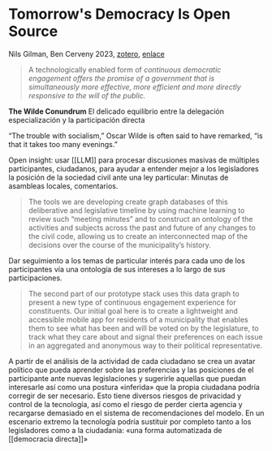 # Tomorrow's Democracy Is Open Source
Nils Gilman, Ben Cerveny 2023, [zotero](zotero://select/items/@gilman&cerveny2023), [enlace](https://www.noemamag.com/tomorrows-democracy-is-open-source/)

> A technologically enabled form of _continuous democratic engagement offers the promise of a government that is simultaneously more effective, more efficient and more directly responsive to the will of the public._

 **The Wilde Conundrum** El delicado equilibrio entre la delegación especialización y la participación directa

“The trouble with socialism,” Oscar Wilde is often said to have remarked, “is that it takes too many evenings.”

Open insight: usar [[LLM]] para procesar discusiones masivas de múltiples participantes, ciudadanos, para ayudar a entender mejor a los legisladores la posición de la sociedad civil ante una ley particular: Minutas de asambleas locales, comentarios.

> The tools we are developing create graph databases of this deliberative and legislative timeline by using machine learning to review such “meeting minutes” and to construct an ontology of the activities and subjects across the past and future of any changes to the civil code, allowing us to create an interconnected map of the decisions over the course of the municipality’s history.

Dar seguimiento a los temas de particular interés para cada uno de los participantes vía una ontología de sus intereses a lo largo de sus participaciones.

> The second part of our prototype stack uses this data graph to present a new type of continuous engagement experience for constituents. Our initial goal here is to create a lightweight and accessible mobile app for residents of a municipality that enables them to see what has been and will be voted on by the legislature, to track what they care about and signal their preferences on each issue in an aggregated and anonymous way to their political representative.

A partir de el análisis de la actividad de cada ciudadano se crea un avatar político que pueda aprender sobre las preferencias y las posiciones de el participante ante nuevas legislaciones y sugerirle aquellas que puedan interesarle así como una postura «inferida» que la propia ciudadana podría corregir de ser necesario. Esto tiene diversos riesgos de privacidad y control de la tecnología, así como el riesgo de perder cierta agencia y recargarse demasiado en el sistema de recomendaciones del modelo. En un escenario extremo la tecnología podría sustituir por completo tanto a los legisladores como a la ciudadanía: «una forma automatizada de [[democracia directa]]»
